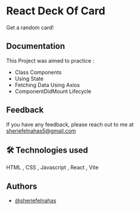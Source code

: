 # React Deck Of Card

Get a random card!

## Documentation
This Project was aimed to practice : 
- Class Components
- Using State
- Fetching Data Using Axios
- ComponentDidMount Lifecycle


## Feedback

If you have any feedback, please reach out to me at sheriefelnahas5@gmail.com

## 🛠 Technologies used
HTML , CSS , Javascript , React , Vite


## Authors

- [@sheriefelnahas](https://github.com/SheriefElnahas)
